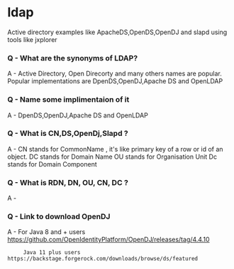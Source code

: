 # ldap
Active directory examples like ApacheDS,OpenDS,OpenDJ and slapd using tools like jxplorer

### Q - What are the synonyms of LDAP?
A - Active Directory, Open Direcorty and many others names are popular. Popular implementations are DpenDS,OpenDJ,Apache DS and OpenLDAP

### Q - Name some implimentaion of it 
A -  DpenDS,OpenDJ,Apache DS and OpenLDAP
### Q - What is CN,DS,OpenDj,Slapd ?
A -  CN stands for CommonName , it's like primary key of a row or id of an object.
     DC  stands for Domain Name
     OU stands for Organisation Unit
     Dc stands for Domain Component
### Q - What is RDN, DN, OU, CN, DC ?
A -
### Q - Link to download OpenDJ
A - For Java 8 and + users https://github.com/OpenIdentityPlatform/OpenDJ/releases/tag/4.4.10
          
         Java 11 plus users https://backstage.forgerock.com/downloads/browse/ds/featured
         
     
